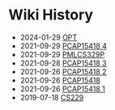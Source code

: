 # Wiki History

- 2024-01-29        [OPT](/0021_OPT)
- 2021-09-29        [PCAP15418 4](/0007_PCAP15418_4)
- 2021-09-29        [PMLCS329P](/0017_PMLCS329P)
- 2021-09-28        [PCAP15418 3](/0005_PCAP15418_3)
- 2021-09-26        [PCAP15418 2](/0004_PCAP15418_2)
- 2021-09-26        [PCAP15418](/0002_PCAP15418)
- 2021-09-26        [PCAP15418 1](/0003_PCAP15418_1)
- 2019-07-18        [CS229](/0010_CS229)
